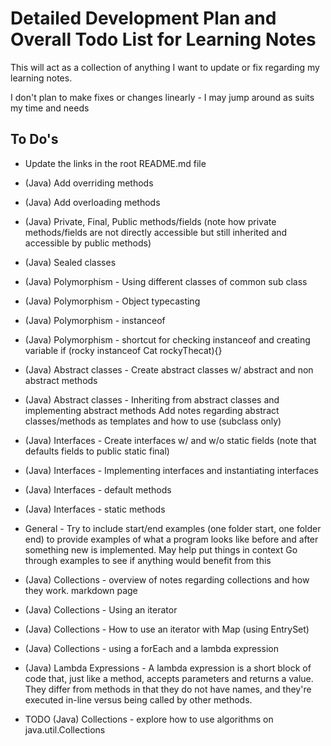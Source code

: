 # Detailed Development Plan and Overall Todo List for Learning Notes

This will act as a collection of anything I want to update or fix regarding my
learning notes.

I don't plan to make fixes or changes linearly - I may jump around as suits my
time and needs

## To Do's

- Update the links in the root README.md file

- (Java) Add overriding methods
- (Java) Add overloading methods
- (Java) Private, Final, Public methods/fields (note how private methods/fields
  are not directly accessible but still inherited and accessible by public methods)
- (Java) Sealed classes
- (Java) Polymorphism - Using different classes of common sub class
- (Java) Polymorphism - Object typecasting
- (Java) Polymorphism - instanceof
- (Java) Polymorphism - shortcut for checking instanceof and creating variable
  if (rocky instanceof Cat rockyThecat){}
- (Java) Abstract classes - Create abstract classes w/ abstract and non abstract methods
- (Java) Abstract classes - Inheriting from abstract classes and implementing abstract methods
  Add notes regarding abstract classes/methods as templates and how to use (subclass only)
- (Java) Interfaces - Create interfaces w/ and w/o static fields (note that defaults fields to public static final)
- (Java) Interfaces - Implementing interfaces and instantiating interfaces
- (Java) Interfaces - default methods
- (Java) Interfaces - static methods
- General - Try to include start/end examples (one folder start, one folder end) to provide examples of
  what a program looks like before and after something new is implemented. May help put things in context
  Go through examples to see if anything would benefit from this
- (Java) Collections - overview of notes regarding collections and how they work. markdown page
- (Java) Collections - Using an iterator
- (Java) Collections - How to use an iterator with Map (using EntrySet)
- (Java) Collections - using a forEach and a lambda expression
- (Java) Lambda Expressions - A lambda expression is a short block of code that, just like a method, accepts parameters and returns a value. They differ from methods in that they do not have names, and they're executed in-line versus being called by other methods.
- TODO (Java) Collections - explore how to use algorithms on java.util.Collections
